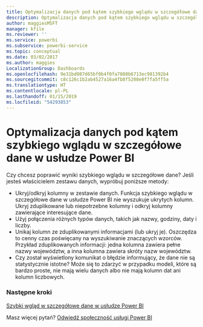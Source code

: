 ```yaml
---
title: Optymalizacja danych pod kątem szybkiego wglądu w szczegółowe dane usługi Power BI
description: Optymalizacja danych pod kątem szybkiego wglądu w szczegółowe dane usługi Power BI. Jeśli usługa Power BI nie znajduje szczegółowych informacji w Twoich danych, możesz zrobić kilka rzeczy, aby rozwiązać ten problem
author: maggiesMSFT
manager: kfile
ms.reviewer: ''
ms.service: powerbi
ms.subservice: powerbi-service
ms.topic: conceptual
ms.date: 03/02/2017
ms.author: maggies
LocalizationGroup: Dashboards
ms.openlocfilehash: 9e31bd087d65bf0b4f0fa7088b6713ec981392b4
ms.sourcegitcommit: c8c126c1b2ab4527a16a4fb8f5208e0f7fa5ff5a
ms.translationtype: HT
ms.contentlocale: pl-PL
ms.lasthandoff: 01/15/2019
ms.locfileid: "54293853"
---
```

# <a name="optimize-your-data-for-power-bi-quick-insights"></a>Optymalizacja danych pod kątem szybkiego wglądu w szczegółowe dane w usłudze Power BI
Czy chcesz poprawić wyniki szybkiego wglądu w szczegółowe dane?  Jeśli jesteś właścicielem zestawu danych, wypróbuj poniższe metody:

* Ukryj/odkryj kolumny w zestawie danych. Funkcja szybkiego wglądu w szczegółowe dane w usłudze Power BI nie wyszukuje ukrytych kolumn.  Ukryj zduplikowane lub niepotrzebne kolumny i odkryj kolumny zawierające interesujące dane.
* Użyj połączenia różnych typów danych, takich jak nazwy, godziny, daty i liczby.
* Unikaj kolumn ze zduplikowanymi informacjami (lub ukryj je).  Oszczędza to cenny czas poświęcany na wyszukiwanie znaczących wzorców.  Przykład zduplikowanych informacji: jedna kolumna zawiera pełne nazwy województw, a inna kolumna zawiera skróty nazw województw.
* Czy został wyświetlony komunikat o błędzie informujący, że dane nie są statystycznie istotne?  Może się to zdarzyć w przypadku modeli, które są bardzo proste, nie mają wielu danych albo nie mają kolumn dat ani kolumn liczbowych.

### <a name="next-steps"></a>Następne kroki
[Szybki wgląd w szczegółowe dane w usłudze Power BI](consumer/end-user-insights.md)

Masz więcej pytań? [Odwiedź społeczność usługi Power BI](http://community.powerbi.com/)

